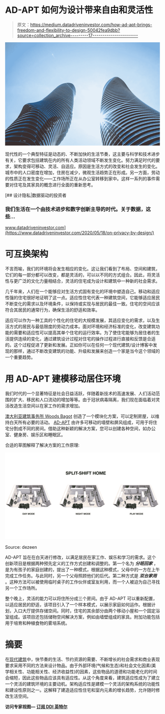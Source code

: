 # AD-APT 如何为设计带来自由和灵活性

> 原文：<https://medium.datadriveninvestor.com/how-ad-apt-brings-freedom-and-flexibility-to-design-50042fea9dbb?source=collection_archive---------17----------------------->

![](img/fca53f40476917f012d4ebb966344060.png)

现代性的一个典型特征是动态的、不断加快的生活节奏，这主要与科学和技术进步有关，它要求包括建筑在内的所有人类活动领域不断发生变化。努力满足时代的要求，架构变得可移动、灵活、自适应。原因是生活方式的改变和社会发生的变化。城市中的人口密度在增加，住房在减少，微观生活趋势正在形成。另一方面，劳动的性质正在发生变化——工作场所正在从办公室转移到家中。这样一系列的事件需要对住宅及其家具的概念进行全面的重新思考。

[](https://www.datadriveninvestor.com/2020/05/18/on-privacy-by-design/) [## 设计隐私|数据驱动的投资者

### 我们生活在一个由技术进步和数字创新主导的时代。关于数据，这些…

www.datadriveninvestor.com](https://www.datadriveninvestor.com/2020/05/18/on-privacy-by-design/) 

# 可互换架构

不言而喻，我们的环境将会发生相应的变化。这让我们看到了布局、空间和建筑，它们的每一部分都可以改变，都是灵活的，可以以不同的方式组合。因此，将灵活性与更广泛的文化力量相结合，灵活的住宅成为设计和建筑中一种新的社会需求。

几千年来，人们在一个能够应对生活方式固有变化的环境中塑造自己。移动和适应性强的住宅很好地证明了这一点。适应性住宅代表一种建筑空间，它能够适应居民不断变化的需求以及环境条件，以保持或实现与居民的最佳一致。住宅的空间应该符合其居民的通常行为，确保生活的舒适和效率。

适应可以作为一种工具的个性化的住宅的大规模发展，其适应变化的需求，以及生活方式的居民与最低限度的劳动力成本。面对环境和经济标准的变化，改变建筑功能的需要和适应性可以提高其单个住宅的运行效率。为了使住宅能够为居住者的生活提供连续的变化，通过建筑设计过程对住宅的操作过程进行直接和反馈是合适的。这个过程促进了更新和发展。正如你可以在任何一个现代建筑/设计博客中发现的那样，通过不断改变建筑的功能、升级和发展来创造一个家是当今这个领域的一个重要趋势。

# 用 AD-APT 建模移动居住环境

我们时代的一个显著特征是社会日益活跃，伴随着新技术的高速发展、人们活动范围的扩大、移民和人口流动的增加等等。由于冠状病毒隔离，我们现在面临着对灵活改造生活空间以在家工作的需求增加。

[澳大利亚建筑事务所 Woods Bagot](https://www.woodsbagot.com/projects/ad-apt/) 创造了一个模块化方案，可以定制房屋，以维持白天所有必要的活动。 [AD-APT](https://www.dezeen.com/2020/04/13/woods-bagots-modular-ad-apt-apartments-working-from-home/) 由许多可移动的墙壁和屏风组成，可用于将住宅分割成不同的房间。借助这种新颖的解决方案，您可以创建各种空间，如办公室、健身房、娱乐区和睡眠区。

合适的草图解释了解决方案的工作原理:

![](img/6b6ecb3d9fc81a6b383c53993c4b21e6.png)

Source: dezeen

AD-APT 旨在在白天进行修改，以满足居民在家工作、娱乐和学习的需求。这个创新项目是根据两种预先定义的工作方式创建和调整的。第一个名为 ***分班回家*** ，是为有孩子的家庭创建的，提出了一种模式，根据这种模式，父母中的一方在上午完成工作任务。与此同时，另一个父母照顾他们的后代。第二种方式是 ***双台家用*** 。这种方法可以被使用临时桌子的工作伙伴或室友利用，而一个人被迫为自己寻找另一个工作场所。

整个晚上，灵活的能力可以将住所分成三个房间。由于 AD-APT 可以重新配置，以适应居民的舒适，该项目引入了一个样本模式，以展示家庭如何运作。根据计划，入口大厅提供存储空间。同时，住宅的其余部分由两个移动小屋和一个固定浴室组成。该项目还包括储物空间解决方案，例如由墙壁组成的家具。附加功能包括用于培育和种植食物的雾培系统。

# 摘要

在[现代建筑](https://en.wikipedia.org/wiki/Modern_architecture#:~:text=Modern%20architecture%2C%20or%20modernist%20architecture,and%20a%20rejection%20of%20ornament.)中，快节奏的生活、节约资源的需要、不断增长的社会需求和商业表现要求采用不同的方法来设计物品。由于外部环境(气候和生态)和社会文化因素(美学相关性、功能相关性、经济收益性)的因素，这些物品的道德和功能老化的时间会缩短，因此这些物品应该具有适应性。从这个角度来看，建筑适应性成为了建立一个灵活的建筑环境的主要动机。架构适应性是建模一个灵活的架构系统的功能性和建设性原则之一。这解释了建造适应性住宅和室内元素的增长趋势，允许随时修改生活空间。

**访问专家视图—** [**订阅 DDI 英特尔**](https://datadriveninvestor.com/ddi-intel)